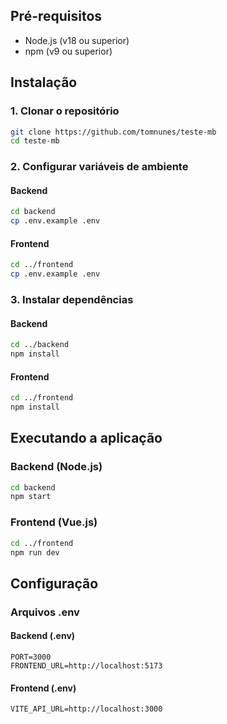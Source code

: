 ## Pré-requisitos
- Node.js (v18 ou superior)
- npm (v9 ou superior)

## Instalação

### 1. Clonar o repositório
```bash
git clone https://github.com/tomnunes/teste-mb
cd teste-mb
```

### 2. Configurar variáveis de ambiente

#### Backend
```bash
cd backend
cp .env.example .env
```

#### Frontend
```bash
cd ../frontend
cp .env.example .env
```

### 3. Instalar dependências

#### Backend
```bash
cd ../backend
npm install
```

#### Frontend
```bash
cd ../frontend
npm install
```

## Executando a aplicação

### Backend (Node.js)
```bash
cd backend
npm start
```

### Frontend (Vue.js)
```bash
cd ../frontend
npm run dev
```

## Configuração

### Arquivos .env

#### Backend (.env)
```env
PORT=3000
FRONTEND_URL=http://localhost:5173
```

#### Frontend (.env)
```env
VITE_API_URL=http://localhost:3000
```
